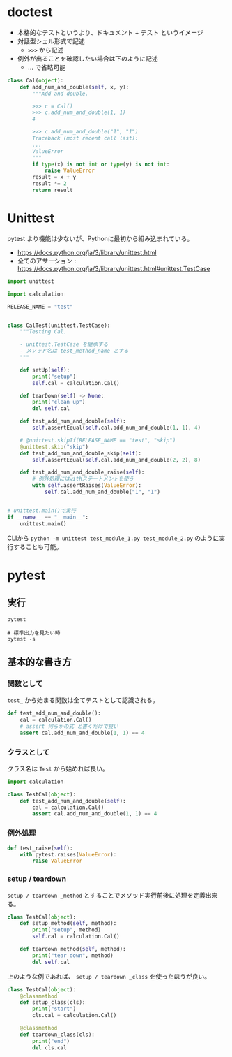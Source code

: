 # doctest

- 本格的なテストというより、ドキュメント + テスト というイメージ
- 対話型シェル形式で記述
    - `>>>` から記述
- 例外が出ることを確認したい場合は下のように記述
    - ... で省略可能

```py
class Cal(object):
    def add_num_and_double(self, x, y):
        """Add and double.

        >>> c = Cal()
        >>> c.add_num_and_double(1, 1)
        4

        >>> c.add_num_and_double("1", "1")
        Traceback (most recent call last):
        ...
        ValueError
        """
        if type(x) is not int or type(y) is not int:
            raise ValueError
        result = x + y
        result *= 2
        return result
```

# Unittest

pytest より機能は少ないが、Pythonに最初から組み込まれている。

- https://docs.python.org/ja/3/library/unittest.html
- 全てのアサーション : https://docs.python.org/ja/3/library/unittest.html#unittest.TestCase

```python
import unittest

import calculation

RELEASE_NAME = "test"


class CalTest(unittest.TestCase):
    """Testing Cal.

    - unittest.TestCase を継承する
    - メソッド名は test_method_name とする
    """

    def setUp(self):
        print("setup")
        self.cal = calculation.Cal()

    def tearDown(self) -> None:
        print("clean up")
        del self.cal

    def test_add_num_and_double(self):
        self.assertEqual(self.cal.add_num_and_double(1, 1), 4)

    # @unittest.skipIf(RELEASE_NAME == "test", "skip")
    @unittest.skip("skip")
    def test_add_num_and_double_skip(self):
        self.assertEqual(self.cal.add_num_and_double(2, 2), 8)

    def test_add_num_and_double_raise(self):
        # 例外処理にはwithステートメントを使う
        with self.assertRaises(ValueError):
            self.cal.add_num_and_double("1", "1")


# unittest.main()で実行
if __name__ == "__main__":
    unittest.main()
```

CLIから `python -m unittest test_module_1.py test_module_2.py` のように実行することも可能。

# pytest

## 実行

```shell
pytest

# 標準出力を見たい時
pytest -s
```

## 基本的な書き方

### 関数として

`test_` から始まる関数は全てテストとして認識される。

```py
def test_add_num_and_double():
    cal = calculation.Cal()
    # assert 何らかの式 と書くだけで良い
    assert cal.add_num_and_double(1, 1) == 4
```

### クラスとして

クラス名は `Test` から始めれば良い。

```py
import calculation

class TestCal(object):
    def test_add_num_and_double(self):
        cal = calculation.Cal()
        assert cal.add_num_and_double(1, 1) == 4
```

### 例外処理

```py
def test_raise(self):
    with pytest.raises(ValueError):
        raise ValueError
```

### setup / teardown

`setup / teardown _method` とすることでメソッド実行前後に処理を定義出来る。

```py
class TestCal(object):
    def setup_method(self, method):
        print("setup", method)
        self.cal = calculation.Cal()

    def teardown_method(self, method):
        print("tear down", method)
        del self.cal
```

上のような例であれば、 `setup / teardown _class` を使ったほうが良い。

```py
class TestCal(object):
    @classmethod
    def setup_class(cls):
        print("start")
        cls.cal = calculation.Cal()

    @classmethod
    def teardown_class(cls):
        print("end")
        del cls.cal
```
